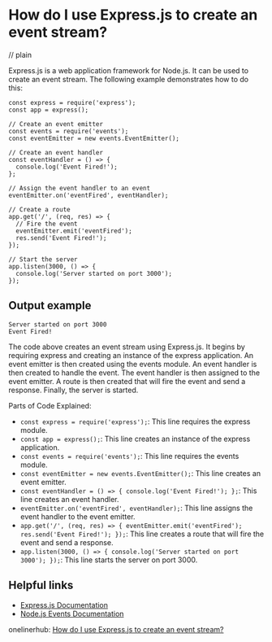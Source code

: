 # How do I use Express.js to create an event stream?
// plain

Express.js is a web application framework for Node.js. It can be used to create an event stream. The following example demonstrates how to do this:

```
const express = require('express');
const app = express();

// Create an event emitter
const events = require('events');
const eventEmitter = new events.EventEmitter();

// Create an event handler
const eventHandler = () => {
  console.log('Event Fired!');
};

// Assign the event handler to an event
eventEmitter.on('eventFired', eventHandler);

// Create a route
app.get('/', (req, res) => {
  // Fire the event
  eventEmitter.emit('eventFired');
  res.send('Event Fired!');
});

// Start the server
app.listen(3000, () => {
  console.log('Server started on port 3000');
});
```
## Output example

```
Server started on port 3000
Event Fired!
```

The code above creates an event stream using Express.js. It begins by requiring express and creating an instance of the express application. An event emitter is then created using the events module. An event handler is then created to handle the event. The event handler is then assigned to the event emitter. A route is then created that will fire the event and send a response. Finally, the server is started.

Parts of Code Explained:

- `const express = require('express');`: This line requires the express module.
- `const app = express();`: This line creates an instance of the express application.
- `const events = require('events');`: This line requires the events module.
- `const eventEmitter = new events.EventEmitter();`: This line creates an event emitter.
- `const eventHandler = () => { console.log('Event Fired!'); };`: This line creates an event handler.
- `eventEmitter.on('eventFired', eventHandler);`: This line assigns the event handler to the event emitter.
- `app.get('/', (req, res) => { eventEmitter.emit('eventFired'); res.send('Event Fired!'); });`: This line creates a route that will fire the event and send a response.
- `app.listen(3000, () => { console.log('Server started on port 3000'); });`: This line starts the server on port 3000.

## Helpful links
- [Express.js Documentation](https://expressjs.com/en/4x/api.html)
- [Node.js Events Documentation](https://nodejs.org/api/events.html)

onelinerhub: [How do I use Express.js to create an event stream?](https://onelinerhub.com/expressjs/how-do-i-use-express-js-to-create-an-event-stream)